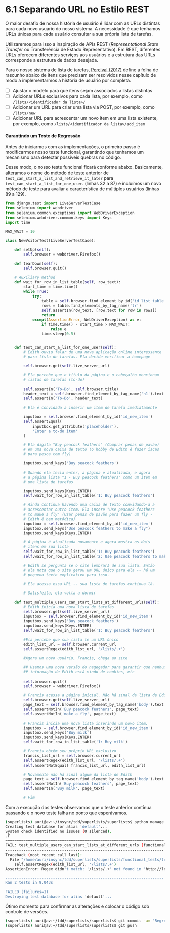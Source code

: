 # 6.1 Separando URL no Estilo REST

O maior desafio de nossa história de usuário é lidar com as URLs distintas para cada novo usuário do nosso sistema. A necessidade é que tenhamos URLs únicas para cada usuário consultar a sua própria lista de tarefas.

Utilizaremos para isso a inspiração de APIs REST \(_Representational State Transfer_ ou Transferência de Estado Representativo\). Em REST, diferentes URLs oferecem diferentes serviços aos usuários e a estrutura das URLs corresponde a estrutura de dados desejada. 

Para o nosso sistema de lista de tarefas, [Percival \(2017\)](http://www.obeythetestinggoat.com/pages/book.html) define a folha de rascunho abaixo de itens que precisam ser resolvidos nesse capítulo de modo a implementarmos a história de usuário por completa. 

* [ ] Ajustar o modelo para que itens sejam associados a listas distintas
* [ ] Adicionar URLs exclusivos para cada lista, por exemplo, como `/lists/<identificador da lista>/`
* [ ] Adicionar um URL para criar uma lista via POST, por exemplo, como `/lists/new`
* [ ] Adicionar URL para acrescentar um novo item em uma lista existente, por exemplo,  como `/lists/<identificador da lista>/add_item`

#### Garantindo um Teste de Regressão

Antes de iniciarmos com as implementações, o primeiro passo é modificarmos nosso teste funcional, garantindo que tenhamos um mecanismo para detectar possíveis quebras no código.

Desse modo, o nosso teste funcional ficará conforme abaixo. Basicamente, alteramos o nome do método de teste anterior de `test_can_start_a_list_and_retrieve_it_later` para `test_can_start_a_list_for_one_user`. \(linhas 32 a 87\) e incluímos um novo método de teste para avaliar a característica de múltiplos usuários \(linhas 89 a 129\).

```python
from django.test import LiveServerTestCase
from selenium import webdriver
from selenium.common.exceptions import WebDriverException
from selenium.webdriver.common.keys import Keys
import time

MAX_WAIT = 10

class NewVsitorTest(LiveServerTestCase):

	def setUp(self):
		self.browser = webdriver.Firefox()

	def tearDown(self):
		self.browser.quit()

	# Auxiliary method 
	def wait_for_row_in_list_table(self, row_text):
		start_time = time.time()
		while True:
			try:
				table = self.browser.find_element_by_id('id_list_table')
				rows = table.find_elements_by_tag_name('tr')
				self.assertIn(row_text, [row.text for row in rows])
				return
			except(AssertionError, WebDriverException) as e:
				if time.time() - start_time > MAX_WAIT:
					raise e
				time.sleep(0.5)


	def test_can_start_a_list_for_one_user(self):
		# Edith ouviu falar de uma nova aplicação online interessante
		# para lista de tarefas. Ela decide verificar a homepage

		self.browser.get(self.live_server_url)

		# Ela percebe que o título da página e o cabeçalho mencionam
		# listas de tarefas (to-do)

		self.assertIn('To-Do', self.browser.title)
		header_text = self.browser.find_element_by_tag_name('h1').text
		self.assertIn('To-Do', header_text)
		
		# Ela é convidada a inserir um item de tarefa imediatamente

		inputbox = self.browser.find_element_by_id('id_new_item')
		self.assertEqual(
			inputbox.get_attribute('placeholder'),
			'Enter a to-do item'
		)

		# Ela digita "Buy peacock feathers" (Comprar penas de pavão)
		# em uma nova caixa de texto (o hobby de Edith é fazer iscas
		# para pesca com fly)

		inputbox.send_keys('Buy peacock feathers')

		# Quando ela tecla enter, a página é atualizada, e agora
		# a página lista "1 - Buy peacock feathers" como um item em 
		# uma lista de tarefas

		inputbox.send_keys(Keys.ENTER)
		self.wait_for_row_in_list_table('1: Buy peacock feathers')

		# Ainda continua havendo uma caixa de texto convidando-a a 
		# acrescentar outro item. Ela insere "Use peacock feathers 
		# to make a fly" (Usar penas de pavão para fazer um fly - 
		# Edith é bem metódica)
		inputbox = self.browser.find_element_by_id('id_new_item')
		inputbox.send_keys("Use peacock feathers to make a fly")
		inputbox.send_keys(Keys.ENTER)

		# A página é atualizada novamente e agora mostra os dois
		# itens em sua lista
		self.wait_for_row_in_list_table('1: Buy peacock feathers')
		self.wait_for_row_in_list_table('2: Use peacock feathers to make a fly')

		# Edith se pergunta se o site lembrará de sua lista. Então
		# ela nota que o site gerou um URL único para ela -- há um 
		# pequeno texto explicativo para isso.

		# Ela acessa essa URL -- sua lista de tarefas continua lá.

		# Satisfeita, ela volta a dormir

	def test_multiple_users_can_start_lists_at_different_urls(self):
		# Edith inicia uma nova lista de tarefas
		self.browser.get(self.live_server_url)
		inputbox = self.browser.find_element_by_id('id_new_item')
		inputbox.send_keys('Buy peacock feathers')
		inputbox.send_keys(Keys.ENTER)
		self.wait_for_row_in_list_table('1: Buy peacock feathers')

		#Ela percebe que sua lista te um URL único
		edith_list_url = self.browser.current_url
		self.assertRegex(edith_list_url, '/lists/.+')

		#Agora um novo usuário, Francis, chega ao site

		## Usamos uma nova versão do nagegador para garantir que nenhuma 
		## informação de Edith está vindo de cookies, etc
		
		self.browser.quit()
		self.browser = webdriver.Firefox()

		# Francis acessa a página inicial. Não há sinal da lista de Edith
		self.browser.get(self.live_server_url)
		page_text = self.browser.find_element_by_tag_name('body').text
		self.assertNotIn('Buy peacock feathers', page_text)
		self.assertNotIn('make a fly', page_text)

		# Francis inicia uma nova lista inserindo um novo item.
		inputbox = self.browser.find_element_by_id('id_new_item')
		inputbox.send_keys('Buy milk')
		inputbox.send_keys(Keys.ENTER)
		self.wait_for_row_in_list_table('1: Buy milk')

		# Francis obtém seu próprio URL exclusivo
		francis_list_url = self.browser.current_url
		self.assertRegex(edith_list_url, '/lists/.+')
		self.assertNotEqual( francis_list_url, edith_list_url)

		# Novamente não há sinal algum da lista de Edith
		page_text = self.browser.find_element_by_tag_name('body').text
		self.assertNotIn('Buy peacock feathers', page_text)
		self.assertIn('Buy milk', page_text)

		# Fim
```

Com a execução dos testes observamos que o teste anterior continua passando e o novo teste falha no ponto que esperávamos.

```bash
(superlists) auri@av:~/insync/tdd/superlists/superlists$ python manage.py test functional_tests
Creating test database for alias 'default'...
System check identified no issues (0 silenced).
.F
======================================================================
FAIL: test_multiple_users_can_start_lists_at_different_urls (functional_tests.tests.NewVsitorTest)
----------------------------------------------------------------------
Traceback (most recent call last):
  File "/home/auri/insync/tdd/superlists/superlists/functional_tests/tests.py", line 99, in test_multiple_users_can_start_lists_at_different_urls
    self.assertRegex(edith_list_url, '/lists/.+')
AssertionError: Regex didn't match: '/lists/.+' not found in 'http://localhost:50315/'

----------------------------------------------------------------------
Ran 2 tests in 9.043s

FAILED (failures=1)
Destroying test database for alias 'default'...

```

Ótimo momento para confirmar as alterações e colocar o código sob controle de versões.

```bash
(superlists) auri@av:~/tdd/superlists/superlists$ git commit -am "Regression testing for two different lists"
(superlists) auri@av:~/tdd/superlists/superlists$ git push
```





